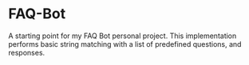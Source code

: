 # FAQ-Bot
A starting point for my FAQ Bot personal project. This implementation performs basic string matching with a list of predefined questions, and responses.
